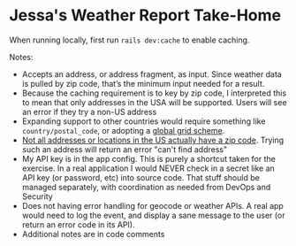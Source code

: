 # Jessa's Weather Report Take-Home

When running locally, first run `rails dev:cache` to enable caching.

Notes:
* Accepts an address, or address fragment, as input.  Since weather data is pulled by zip code, that’s the minimum input needed for a result.
* Because the caching requirement is to key by zip code, I interpreted this to mean that only addresses in the USA will be supported.  Users will see an error if they try a non-US address
* Expanding support to other countries would require something like `country/postal_code`, or adopting a [global grid scheme](https://en.wikipedia.org/wiki/Discrete_global_grid).
* [Not all addresses or locations in the US actually have a zip code](https://www.unitedstateszipcodes.org/images/zip-codes/places-without-zip-codes.png).  Trying such an address will return an error "can't find address"
* My API key is in the app config.  This is purely a shortcut taken for the exercise.  In a real application I would NEVER check in a secret like an API key (or password, etc) into source code.  That stuff should be managed separately, with coordination as needed from DevOps and Security
* Does not having error handling for geocode or weather APIs.  A real app would need to log the event, and display a sane message to the user (or return an error code in its API).
* Additional notes are in code comments
